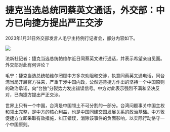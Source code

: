 # 捷克当选总统同蔡英文通话，外交部：中方已向捷方提出严正交涉

2023年1月31日外交部发言人毛宁主持例行记者会，部分内容如下。

![](https://inews.gtimg.com/newsapp_bt/0/15636604338/1000)

法新社记者：捷克当选总统帕维尔近日同蔡英文进行通话，并表示希望亲自见面。外交部对此有何评论？

毛宁：捷克当选总统帕维尔罔顾中方多次劝阻和交涉，执意同蔡英文通电话，同台湾当局开展官方往来，严重干涉中国内政，公然违背捷方作出的坚持一个中国原则的政治承诺，向“台独”分裂势力发出错误信号。中方对此表示强烈不满和坚决反对，已向捷方提出严正交涉。

世界上只有一个中国，台湾是中国领土不可分割的一部分。台湾问题事关中国主权和领土完整，是中方的核心利益，也是中国同建交国发展关系的政治基础。中方敦促捷方立即采取有效措施，纠正错误，消除该事件的负面影响，以实际行动恪守一个中国原则。

